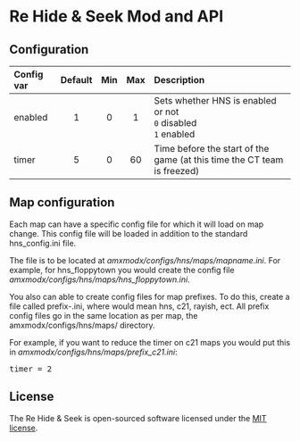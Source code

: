 # Re Hide & Seek Mod and API

## Configuration

| Config var                    | Default | Min | Max          | Description                                    |
| :---------------------------- | :-----: | :-: | :----------: | :--------------------------------------------- |
| enabled                       | 1       | 0   | 1            | Sets whether HNS is enabled or not <br/>`0` disabled <br/>`1` enabled |
| timer                         | 5       | 0   | 60           | Time before the start of the game (at this time the CT team is freezed) |

## Map configuration

Each map can have a specific config file for which it will load on map change. This config file will be loaded in addition to the standard hns_config.ini file.

The file is to be located at *amxmodx/configs/hns/maps/mapname.ini*. For example, for hns_floppytown you would create the config file *amxmodx/configs/hns/maps/hns_floppytown.ini*.

You also can able to create config files for map prefixes. To do this, create a file called prefix-<prefix>.ini, where <prefix> would mean hns, c21, rayish, ect. All prefix config files go in the same location as per map, the amxmodx/configs/hns/maps/ directory.

For example, if you want to reduce the timer on c21 maps you would put this in *amxmodx/configs/hns/maps/prefix_c21.ini*:

<pre>
timer = 2
</pre>


## License

The Re Hide & Seek is open-sourced software licensed under the [MIT license](https://opensource.org/licenses/MIT).